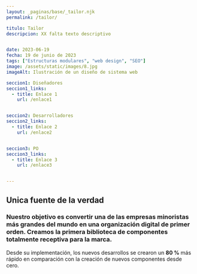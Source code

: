 ```yaml
---
layout: _paginas/base/_tailor.njk
permalink: /tailor/

titulo: Tailor
descripcion: XX falta texto descriptivo


date: 2023-06-19
fecha: 19 de junio de 2023
tags: ["Estructuras modulares", "web design", "SEO"]
image: /assets/static/images/8.jpg
imageAlt: Ilustración de un diseño de sistema web

seccion1: Diseñadores
seccion1_links:
  - title: Enlace 1
    url: /enlace1


seccion2: Desarrolladores
seccion2_links:
  - title: Enlace 2
    url: /enlace2


seccion3: PO
seccion3_links:
  - title: Enlace 3
    url: /enlace3


---
```


## Unica fuente de la verdad


### Nuestro objetivo es convertir una de las empresas minoristas más grandes del mundo en una organización digital de primer orden. Creamos la primera biblioteca de componentes totalmente receptiva para la marca.


Desde su implementación, los nuevos desarrollos se crearon un **80 %** más rápido en comparación con la creación de nuevos componentes desde cero.
